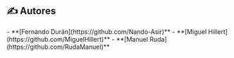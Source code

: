 ## ✍️ Autores

<p aligne="center">
- **[Fernando Durán](https://github.com/Nando-Asir)**
- **[Miguel Hillert](https://github.com/MiguelHillert)**
- **[Manuel Ruda](https://github.com/RudaManuel)**
</p>
